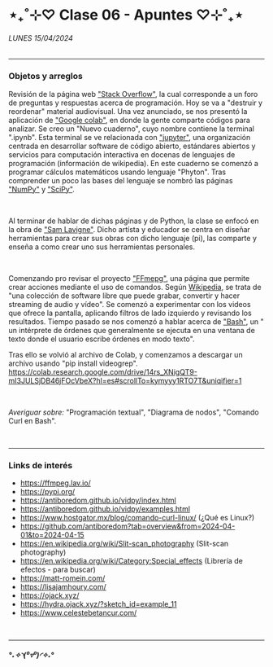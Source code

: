 # ⋆₊˚⊹♡ Clase 06 - Apuntes ♡⊹˚₊⋆
###### _LUNES 15/04/2024_

***
<!---Recordar para programar "md" (markdown): 
- https://github.com/adam-p/markdown-here/wiki/Markdown-Cheatsheet 
- https://www.markdownguide.org/basic-syntax/--->
 
### Objetos y arreglos

Revisión de la página web ["Stack Overflow"](https://stackoverflow.com/), la cual corresponde a un foro de preguntas y respuestas acerca de programación.
Hoy se va a "destruir y reordenar" material audiovisual. Una vez anunciado, se nos presentó la aplicación de ["Google colab"](https://colab.research.google.com/?hl=es), en donde la gente comparte códigos para analizar. Se creo un "Nuevo cuaderno", cuyo nombre contiene la terminal ".ipynb". Esta terminal se ve relacionada con ["jupyter"](https://jupyter.org/), una organización centrada en desarrollar software de código abierto, estándares abiertos y servicios para computación interactiva en docenas de lenguajes de programación (información de wikipedia). En este cuaderno se comenzó a programar cálculos matemáticos usando lenguaje "Phyton". Tras comprender un poco las bases del lenguaje se nombró las páginas ["NumPy"](https://numpy.org/) y ["SciPy"](https://scipy.org/).

<br>

Al terminar de hablar de dichas páginas y de Python, la clase se enfocó en la obra de ["Sam Lavigne"](https://lav.io/). Dicho artísta y educador se centra en diseñar herramientas para crear sus obras con dicho lenguaje (pi), las comparte y enseña a como crear uno sus herramientas personales.

<br>

Comenzando pro revisar el proyecto ["FFmepg"](https://ffmpeg.lav.io/), una página que permite crear acciones mediante el uso de comandos. Según [Wikipedia](https://es.wikipedia.org/wiki/FFmpeg), se trata de "una colección de software libre que puede grabar, convertir y hacer streaming de audio y vídeo". Se comenzó a experimentar con los videos que ofrece la pantalla, aplicando filtros de lado izquierdo y revisando los resultados. Tiempo pasado se nos comenzó a hablar acerca de ["Bash"](https://es.wikipedia.org/wiki/Bash), un " un intérprete de órdenes que generalmente se ejecuta en una ventana de texto donde el usuario escribe órdenes en modo texto".

Tras ello se volvió al archivo de Colab, y comenzamos a descargar un archivo usando "pip install videogrep".
https://colab.research.google.com/drive/14rs_XNigQT9-mI3JULSjDB46jFOcVbeX?hl=es#scrollTo=kymyyy1RTO7T&uniqifier=1

<br>

_Averiguar sobre:_ "Programación textual", "Diagrama de nodos", "Comando Curl en Bash".

<br>

***
### Links de interés 

- https://ffmpeg.lav.io/
- https://pypi.org/
- https://antiboredom.github.io/vidpy/index.html
- https://antiboredom.github.io/vidpy/examples.html
- https://www.hostgator.mx/blog/comando-curl-linux/ (¿Qué es Linux?)
- https://github.com/antiboredom?tab=overview&from=2024-04-01&to=2024-04-15
- https://en.wikipedia.org/wiki/Slit-scan_photography (Slit-scan photography)
- https://en.wikipedia.org/wiki/Category:Special_effects (Librería de efectos - para buscar)
- https://matt-romein.com/
- https://lisajamhoury.com/
- https://ojack.xyz/
- https://hydra.ojack.xyz/?sketch_id=example_11
- https://www.celestebetancur.com/

<br>

<!---En mi cabeza: Llegué atrasada unos minutos, cómo cerca de 5 o 6, por haber estado tomando un café. Llegué y perdí el sentido del mundo, no supe cuál era la materia en la pantalla.
Ahora sólo pude anotar links, y me perdí un poco de lo que pasaba. Me cuesta ver y estar emocionada o tranquila.
Tendré que revisar los apuntes del curso... No me siento tan animada, pero hago lo que puedo.
--->


***
 ##### *°˖✧◝(⁰▿⁰)◜✧˖°*
